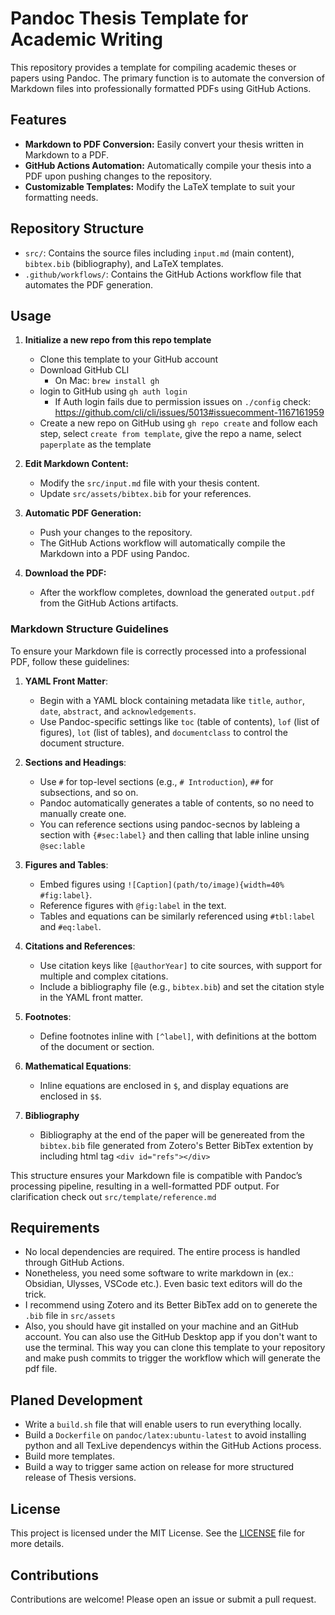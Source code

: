 # Pandoc Thesis Template for Academic Writing

This repository provides a template for compiling academic theses or papers using Pandoc. The primary function is to automate the conversion of Markdown files into professionally formatted PDFs using GitHub Actions.

## Features

- **Markdown to PDF Conversion:** Easily convert your thesis written in Markdown to a PDF.
- **GitHub Actions Automation:** Automatically compile your thesis into a PDF upon pushing changes to the repository.
- **Customizable Templates:** Modify the LaTeX template to suit your formatting needs.

## Repository Structure

- `src/`: Contains the source files including `input.md` (main content), `bibtex.bib` (bibliography), and LaTeX templates.
- `.github/workflows/`: Contains the GitHub Actions workflow file that automates the PDF generation.

## Usage

1. **Initialize a new repo from this repo template**
   - Clone this template to your GitHub account
   - Download GitHub CLI
        - On Mac: `brew install gh`
   - login to GitHub using `gh auth login`
        - If Auth login fails due to permission issues on `./config` check: https://github.com/cli/cli/issues/5013#issuecomment-1167161959
   - Create a new repo on GitHub using `gh repo create` and follow each step, select `create from template`, give the repo a name, select `paperplate` as the template

3. **Edit Markdown Content:**
   - Modify the `src/input.md` file with your thesis content.
   - Update `src/assets/bibtex.bib` for your references.

4. **Automatic PDF Generation:**
   - Push your changes to the repository.
   - The GitHub Actions workflow will automatically compile the Markdown into a PDF using Pandoc.

5. **Download the PDF:**
   - After the workflow completes, download the generated `output.pdf` from the GitHub Actions artifacts.
  
### Markdown Structure Guidelines

To ensure your Markdown file is correctly processed into a professional PDF, follow these guidelines:

1. **YAML Front Matter**:
   - Begin with a YAML block containing metadata like `title`, `author`, `date`, `abstract`, and `acknowledgements`.
   - Use Pandoc-specific settings like `toc` (table of contents), `lof` (list of figures), `lot` (list of tables), and `documentclass` to control the document structure.

2. **Sections and Headings**:
   - Use `#` for top-level sections (e.g., `# Introduction`), `##` for subsections, and so on.
   - Pandoc automatically generates a table of contents, so no need to manually create one.
   - You can reference sections using pandoc-secnos by lableing a section with `{#sec:label}` and then calling that lable inline unsing `@sec:lable`

3. **Figures and Tables**:
   - Embed figures using `![Caption](path/to/image){width=40% #fig:label}`.
   - Reference figures with `@fig:label` in the text.
   - Tables and equations can be similarly referenced using `#tbl:label` and `#eq:label`.

4. **Citations and References**:
   - Use citation keys like `[@authorYear]` to cite sources, with support for multiple and complex citations.
   - Include a bibliography file (e.g., `bibtex.bib`) and set the citation style in the YAML front matter.

5. **Footnotes**:
   - Define footnotes inline with `[^label]`, with definitions at the bottom of the document or section.

6. **Mathematical Equations**:
   - Inline equations are enclosed in `$`, and display equations are enclosed in `$$`.

7. **Bibliography**
   - Bibliography at the end of the paper will be genereated from the `bibtex.bib` file generated from Zotero's Better BibTex extention by including html tag `<div id="refs"></div>`

This structure ensures your Markdown file is compatible with Pandoc’s processing pipeline, resulting in a well-formatted PDF output. For clarification check out `src/template/reference.md`

## Requirements

- No local dependencies are required. The entire process is handled through GitHub Actions.
- Nonetheless, you need some software to write markdown in (ex.: Obsidian, Ulysses, VSCode etc.). Even basic text editors will do the trick.
- I recommend using Zotero and its Better BibTex add on to generete the `.bib` file in `src/assets`
- Also, you should have git installed on your machine and an GitHub account. You can also use the GitHub Desktop app if you don't want to use the terminal. This way you can clone this template to your repository and make push commits to trigger the workflow which will generate the pdf file. 

## Planed Development

- Write a `build.sh` file that will enable users to run everything locally.
- Build a `Dockerfile` on `pandoc/latex:ubuntu-latest` to avoid installing python and all TexLive dependencys within the GitHub Actions process.
- Build more templates.
- Build a way to trigger same action on release for more structured release of Thesis versions.

## License

This project is licensed under the MIT License. See the [LICENSE](LICENSE) file for more details.

## Contributions

Contributions are welcome! Please open an issue or submit a pull request.
